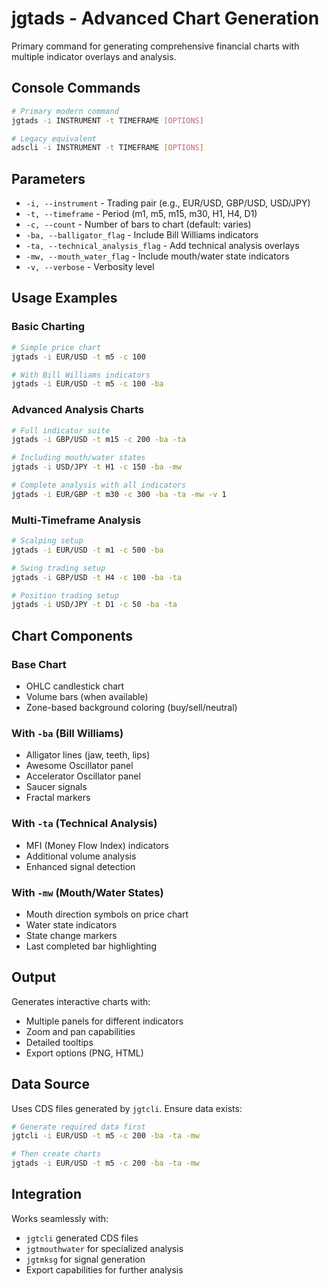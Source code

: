 # jgtads - Advanced Chart Generation

Primary command for generating comprehensive financial charts with multiple indicator overlays and analysis.

## Console Commands
```bash
# Primary modern command
jgtads -i INSTRUMENT -t TIMEFRAME [OPTIONS]

# Legacy equivalent  
adscli -i INSTRUMENT -t TIMEFRAME [OPTIONS]
```

## Parameters
- `-i, --instrument` - Trading pair (e.g., EUR/USD, GBP/USD, USD/JPY)
- `-t, --timeframe` - Period (m1, m5, m15, m30, H1, H4, D1)
- `-c, --count` - Number of bars to chart (default: varies)
- `-ba, --balligator_flag` - Include Bill Williams indicators
- `-ta, --technical_analysis_flag` - Add technical analysis overlays
- `-mw, --mouth_water_flag` - Include mouth/water state indicators
- `-v, --verbose` - Verbosity level

## Usage Examples

### Basic Charting
```bash
# Simple price chart
jgtads -i EUR/USD -t m5 -c 100

# With Bill Williams indicators
jgtads -i EUR/USD -t m5 -c 100 -ba
```

### Advanced Analysis Charts
```bash
# Full indicator suite
jgtads -i GBP/USD -t m15 -c 200 -ba -ta

# Including mouth/water states
jgtads -i USD/JPY -t H1 -c 150 -ba -mw

# Complete analysis with all indicators
jgtads -i EUR/GBP -t m30 -c 300 -ba -ta -mw -v 1
```

### Multi-Timeframe Analysis
```bash
# Scalping setup
jgtads -i EUR/USD -t m1 -c 500 -ba

# Swing trading setup  
jgtads -i GBP/USD -t H4 -c 100 -ba -ta

# Position trading setup
jgtads -i USD/JPY -t D1 -c 50 -ba -ta
```

## Chart Components

### Base Chart
- OHLC candlestick chart
- Volume bars (when available)
- Zone-based background coloring (buy/sell/neutral)

### With `-ba` (Bill Williams)
- Alligator lines (jaw, teeth, lips)
- Awesome Oscillator panel
- Accelerator Oscillator panel  
- Saucer signals
- Fractal markers

### With `-ta` (Technical Analysis)
- MFI (Money Flow Index) indicators
- Additional volume analysis
- Enhanced signal detection

### With `-mw` (Mouth/Water States)
- Mouth direction symbols on price chart
- Water state indicators
- State change markers
- Last completed bar highlighting

## Output
Generates interactive charts with:
- Multiple panels for different indicators
- Zoom and pan capabilities
- Detailed tooltips
- Export options (PNG, HTML)

## Data Source
Uses CDS files generated by `jgtcli`. Ensure data exists:
```bash
# Generate required data first
jgtcli -i EUR/USD -t m5 -c 200 -ba -ta -mw

# Then create charts
jgtads -i EUR/USD -t m5 -c 200 -ba -ta -mw
```

## Integration
Works seamlessly with:
- `jgtcli` generated CDS files
- `jgtmouthwater` for specialized analysis
- `jgtmksg` for signal generation
- Export capabilities for further analysis
